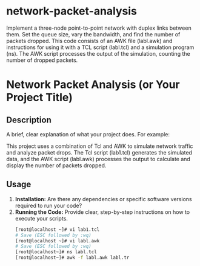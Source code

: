 # network-packet-analysis
Implement a three-node point-to-point network with duplex links between them. Set the queue size, vary the bandwidth, and find the number of packets dropped.
This code consists of an AWK file (labl.awk) and instructions for using it with a TCL script (labl.tcl) and a simulation program (ns). The AWK script processes the output of the simulation, counting the number of dropped packets.


# Network Packet Analysis (or Your Project Title)

## Description

A brief, clear explanation of what your project does. For example:

This project uses a combination of Tcl and AWK to simulate network traffic and analyze packet drops.  The Tcl script (lab1.tcl) generates the simulated data, and the AWK script (labl.awk) processes the output to calculate and display the number of packets dropped.

## Usage

1. **Installation:** Are there any dependencies or specific software versions required to run your code?
2. **Running the Code:** Provide clear, step-by-step instructions on how to execute your scripts.
   ```bash
   [root@localhost ~]# vi lab1.tcl 
   # Save (ESC followed by :wq)
   [root@localhost ~]# vi labl.awk
   # Save (ESC followed by :wq)
   [root@localhost~]# ns labl.tcl
   [root@localhost~]# awk -f labl.awk labl.tr
